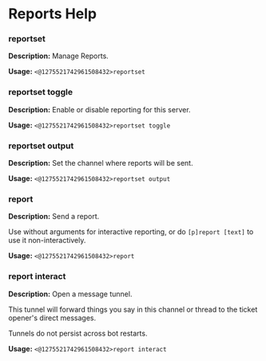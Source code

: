 # Reports Help

### reportset

**Description:** Manage Reports.

**Usage:** `<@1275521742961508432>reportset`

### reportset toggle

**Description:** Enable or disable reporting for this server.

**Usage:** `<@1275521742961508432>reportset toggle`

### reportset output

**Description:** Set the channel where reports will be sent.

**Usage:** `<@1275521742961508432>reportset output`

### report

**Description:** Send a report.

Use without arguments for interactive reporting, or do
`[p]report [text]` to use it non-interactively.

**Usage:** `<@1275521742961508432>report`

### report interact

**Description:** Open a message tunnel.

This tunnel will forward things you say in this channel or thread
to the ticket opener's direct messages.

Tunnels do not persist across bot restarts.

**Usage:** `<@1275521742961508432>report interact`

